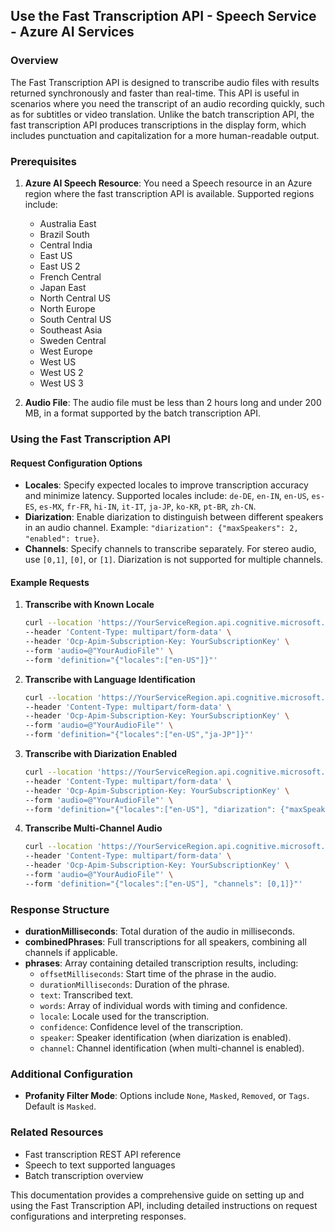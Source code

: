 ﻿## Use the Fast Transcription API - Speech Service - Azure AI Services

### Overview

The Fast Transcription API is designed to transcribe audio files with results returned synchronously and faster than real-time. This API is useful in scenarios where you need the transcript of an audio recording quickly, such as for subtitles or video translation. Unlike the batch transcription API, the fast transcription API produces transcriptions in the display form, which includes punctuation and capitalization for a more human-readable output.

### Prerequisites

1. **Azure AI Speech Resource**: You need a Speech resource in an Azure region where the fast transcription API is available. Supported regions include:
   - Australia East
   - Brazil South
   - Central India
   - East US
   - East US 2
   - French Central
   - Japan East
   - North Central US
   - North Europe
   - South Central US
   - Southeast Asia
   - Sweden Central
   - West Europe
   - West US
   - West US 2
   - West US 3

2. **Audio File**: The audio file must be less than 2 hours long and under 200 MB, in a format supported by the batch transcription API.

### Using the Fast Transcription API

#### Request Configuration Options

- **Locales**: Specify expected locales to improve transcription accuracy and minimize latency. Supported locales include: `de-DE`, `en-IN`, `en-US`, `es-ES`, `es-MX`, `fr-FR`, `hi-IN`, `it-IT`, `ja-JP`, `ko-KR`, `pt-BR`, `zh-CN`.
- **Diarization**: Enable diarization to distinguish between different speakers in an audio channel. Example: `"diarization": {"maxSpeakers": 2, "enabled": true}`.
- **Channels**: Specify channels to transcribe separately. For stereo audio, use `[0,1]`, `[0]`, or `[1]`. Diarization is not supported for multiple channels.

#### Example Requests

1. **Transcribe with Known Locale**

   ```bash
   curl --location 'https://YourServiceRegion.api.cognitive.microsoft.com/speechtotext/transcriptions:transcribe?api-version=2024-11-15' \
   --header 'Content-Type: multipart/form-data' \
   --header 'Ocp-Apim-Subscription-Key: YourSubscriptionKey' \
   --form 'audio=@"YourAudioFile"' \
   --form 'definition="{"locales":["en-US"]}"'
   ```

2. **Transcribe with Language Identification**

   ```bash
   curl --location 'https://YourServiceRegion.api.cognitive.microsoft.com/speechtotext/transcriptions:transcribe?api-version=2024-11-15' \
   --header 'Content-Type: multipart/form-data' \
   --header 'Ocp-Apim-Subscription-Key: YourSubscriptionKey' \
   --form 'audio=@"YourAudioFile"' \
   --form 'definition="{"locales":["en-US","ja-JP"]}"'
   ```

3. **Transcribe with Diarization Enabled**

   ```bash
   curl --location 'https://YourServiceRegion.api.cognitive.microsoft.com/speechtotext/transcriptions:transcribe?api-version=2024-11-15' \
   --header 'Content-Type: multipart/form-data' \
   --header 'Ocp-Apim-Subscription-Key: YourSubscriptionKey' \
   --form 'audio=@"YourAudioFile"' \
   --form 'definition="{"locales":["en-US"], "diarization": {"maxSpeakers": 2,"enabled": true}}"'
   ```

4. **Transcribe Multi-Channel Audio**

   ```bash
   curl --location 'https://YourServiceRegion.api.cognitive.microsoft.com/speechtotext/transcriptions:transcribe?api-version=2024-11-15' \
   --header 'Content-Type: multipart/form-data' \
   --header 'Ocp-Apim-Subscription-Key: YourSubscriptionKey' \
   --form 'audio=@"YourAudioFile"' \
   --form 'definition="{"locales":["en-US"], "channels": [0,1]}"'
   ```

### Response Structure

- **durationMilliseconds**: Total duration of the audio in milliseconds.
- **combinedPhrases**: Full transcriptions for all speakers, combining all channels if applicable.
- **phrases**: Array containing detailed transcription results, including:
  - `offsetMilliseconds`: Start time of the phrase in the audio.
  - `durationMilliseconds`: Duration of the phrase.
  - `text`: Transcribed text.
  - `words`: Array of individual words with timing and confidence.
  - `locale`: Locale used for the transcription.
  - `confidence`: Confidence level of the transcription.
  - `speaker`: Speaker identification (when diarization is enabled).
  - `channel`: Channel identification (when multi-channel is enabled).

### Additional Configuration

- **Profanity Filter Mode**: Options include `None`, `Masked`, `Removed`, or `Tags`. Default is `Masked`.

### Related Resources

- Fast transcription REST API reference
- Speech to text supported languages
- Batch transcription overview

This documentation provides a comprehensive guide on setting up and using the Fast Transcription API, including detailed instructions on request configurations and interpreting responses.

